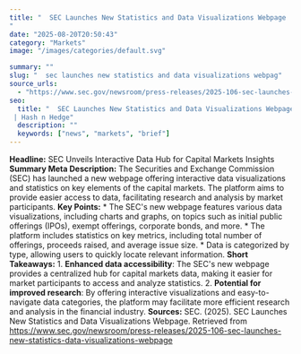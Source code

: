```yaml
---
title: "  SEC Launches New Statistics and Data Visualizations Webpage
"
date: "2025-08-20T20:50:43"
category: "Markets"image: "/images/categories/default.svg"

summary: ""
slug: "  sec launches new statistics and data visualizations webpag"
source_urls:
  - "https://www.sec.gov/newsroom/press-releases/2025-106-sec-launches-new-statistics-data-visualizations-webpage"
seo:
  title: "  SEC Launches New Statistics and Data Visualizations Webpage
 | Hash n Hedge"
  description: ""
  keywords: ["news", "markets", "brief"]
---
```

**Headline:** SEC Unveils Interactive Data Hub for Capital Markets Insights  **Summary Meta Description:** The Securities and Exchange Commission (SEC) has launched a new webpage offering interactive data visualizations and statistics on key elements of the capital markets. The platform aims to provide easier access to data, facilitating research and analysis by market participants.  **Key Points:**  * The SEC's new webpage features various data visualizations, including charts and graphs, on topics such as initial public offerings (IPOs), exempt offerings, corporate bonds, and more. * The platform includes statistics on key metrics, including total number of offerings, proceeds raised, and average issue size. * Data is categorized by type, allowing users to quickly locate relevant information.  **Short Takeaways:**  1. **Enhanced data accessibility**: The SEC's new webpage provides a centralized hub for capital markets data, making it easier for market participants to access and analyze statistics. 2. **Potential for improved research**: By offering interactive visualizations and easy-to-navigate data categories, the platform may facilitate more efficient research and analysis in the financial industry.  **Sources:** SEC. (2025). SEC Launches New Statistics and Data Visualizations Webpage. Retrieved from <https://www.sec.gov/newsroom/press-releases/2025-106-sec-launches-new-statistics-data-visualizations-webpage> 

